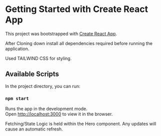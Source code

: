 # Getting Started with Create React App

This project was bootstrapped with [Create React App](https://github.com/facebook/create-react-app).

After Cloning down install all dependencies required before running the application.

Used TAILWIND CSS for styling.


## Available Scripts

In the project directory, you can run:

### `npm start`

Runs the app in the development mode.\
Open [http://localhost:3000](http://localhost:3000) to view it in the browser.


Fetching/State Logic is held within the Hero component. Any updates will cause an automatic refresh.
